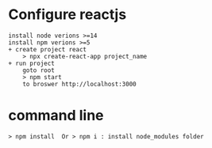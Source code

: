 
<!-- ReactJs?
Configure project
    node -v >=14 
    npm -v >=5
    npx create-react-app project_name
    run project 
        - goto root project
        npm start

Edit app.js -->



# Configure reactjs
    install node verions >=14
    install npm verions >=5
    + create project react
        > npx create-react-app project_name
    + run project
        goto root
        > npm start
        to broswer http://localhost:3000
# command line
    > npm install  Or > npm i : install node_modules folder

# 


